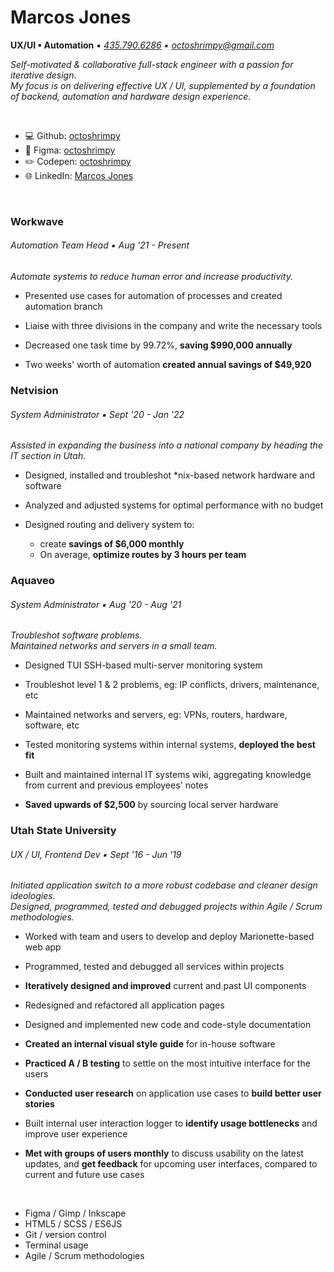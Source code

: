 # Marcos Jones 

**UX/UI ▪ Automation** ▪ _[435.790.6286](tel:14357906286) ▪ [octoshrimpy@gmail.com](mailto:octoshrimpy@gmail.com)_


_Self-motivated & collaborative full-stack engineer with a passion for iterative design_.  \
_My focus is on delivering effective UX / UI, supplemented by a foundation of backend, automation and hardware design experience._

<br>

* 💻 Github: [octoshrimpy](https://Github.com/octoshrimpy)
* 🎨 Figma: [octoshrimpy](https://figma.com/@octoshrimpy)
* ✏️ Codepen: [octoshrimpy](https://codepen.io/octoshrimpy)
* 🌐 LinkedIn: [Marcos Jones](https://linkedin.com/in/octoshrimpy)

<br>

<!-- ### Work History -->


### Workwave
###### Automation Team Head ▪ _Aug '21 - Present_

_Automate systems to reduce human error and increase productivity._  


* Presented use cases for automation of processes and created automation branch

* Liaise with three divisions in the company and write the necessary tools

*	Decreased one task time by 99.72%, **saving $990,000 annually**

*	Two weeks' worth of automation **created annual savings of $49,920** 


### Netvision
###### System Administrator ▪ _Sept '20 - Jan '22_

_Assisted in expanding the business into a national company by heading the IT section in Utah._  


* Designed, installed and troubleshot *nix-based network hardware and software

* Analyzed and adjusted systems for optimal performance with no budget

* Designed routing and delivery system to: 
  * create **savings of $6,000 monthly**
  * On average, **optimize routes by 3 hours per team**


### Aquaveo
###### System Administrator ▪ _Aug '20 - Aug '21_

_Troubleshot software problems._  \
_Maintained networks and servers in a small team._


* Designed TUI SSH-based multi-server monitoring system

* Troubleshot level 1 & 2 problems, eg: IP conflicts, drivers, maintenance, etc

* Maintained networks and servers, eg: VPNs, routers, hardware, software, etc

* Tested monitoring systems within internal systems, **deployed the best fit**

* Built and maintained internal IT systems wiki, aggregating knowledge from current and previous employees' notes

* **Saved upwards of $2,500** by sourcing local server hardware


### Utah State University
###### UX / UI, Frontend Dev ▪ _Sept '16 - Jun '19_

_Initiated application switch to a more robust codebase and cleaner design ideologies._  \
_Designed, programmed, tested and debugged projects within Agile / Scrum methodologies._


* Worked with team and users to develop and deploy Marionette-based web app

* Programmed, tested and debugged all services within projects

* **Iteratively designed and improved** current and past UI components 

* Redesigned and refactored all application pages

* Designed and implemented new code and code-style documentation

* **Created an internal visual style guide** for in-house software

* **Practiced A / B testing** to settle on the most intuitive interface for the users

* **Conducted user research** on application use cases to **build better user stories**

* Built internal user interaction logger to **identify usage bottlenecks** and improve user experience

* **Met with groups of users monthly** to discuss usability on the latest updates, and **get feedback** for upcoming user interfaces, compared to current and future use cases

<br>

<!-- ### Skills & Assessments  -->

* Figma / Gimp / Inkscape   
* HTML5 / SCSS / ES6JS
* Git / version control
* Terminal usage
* Agile / Scrum methodologies
